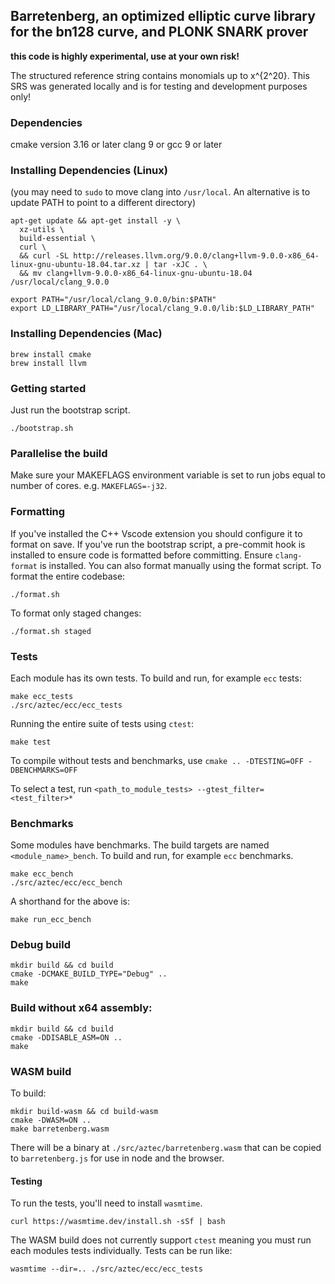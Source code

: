 ## Barretenberg, an optimized elliptic curve library for the bn128 curve, and PLONK SNARK prover

**this code is highly experimental, use at your own risk!**

The structured reference string contains monomials up to x^{2^20}. This SRS was generated locally and is for testing and development purposes only!

### Dependencies

cmake version 3.16 or later
clang 9 or gcc 9 or later

### Installing Dependencies (Linux)

(you may need to `sudo` to move clang into `/usr/local`. An alternative is to update PATH to point to a different directory)

```
apt-get update && apt-get install -y \
  xz-utils \
  build-essential \
  curl \
  && curl -SL http://releases.llvm.org/9.0.0/clang+llvm-9.0.0-x86_64-linux-gnu-ubuntu-18.04.tar.xz | tar -xJC . \
  && mv clang+llvm-9.0.0-x86_64-linux-gnu-ubuntu-18.04 /usr/local/clang_9.0.0

export PATH="/usr/local/clang_9.0.0/bin:$PATH"
export LD_LIBRARY_PATH="/usr/local/clang_9.0.0/lib:$LD_LIBRARY_PATH"
```

### Installing Dependencies (Mac)

```
brew install cmake
brew install llvm
```

### Getting started

Just run the bootstrap script.

```
./bootstrap.sh
```

### Parallelise the build

Make sure your MAKEFLAGS environment variable is set to run jobs equal to number of cores. e.g. `MAKEFLAGS=-j32`.

### Formatting

If you've installed the C++ Vscode extension you should configure it to format on save.
If you've run the bootstrap script, a pre-commit hook is installed to ensure code is formatted before committing.
Ensure `clang-format` is installed. You can also format manually using the format script.
To format the entire codebase:

```
./format.sh
```

To format only staged changes:

```
./format.sh staged
```

### Tests

Each module has its own tests. To build and run, for example `ecc` tests:

```
make ecc_tests
./src/aztec/ecc/ecc_tests
```

Running the entire suite of tests using `ctest`:

```
make test
```

To compile without tests and benchmarks, use `cmake .. -DTESTING=OFF -DBENCHMARKS=OFF`

To select a test, run `<path_to_module_tests> --gtest_filter=<test_filter>*`

### Benchmarks

Some modules have benchmarks. The build targets are named `<module_name>_bench`. To build and run, for example `ecc` benchmarks.

```
make ecc_bench
./src/aztec/ecc/ecc_bench
```

A shorthand for the above is:

```
make run_ecc_bench
```

### Debug build

```
mkdir build && cd build
cmake -DCMAKE_BUILD_TYPE="Debug" ..
make
```

### Build without x64 assembly:

```
mkdir build && cd build
cmake -DDISABLE_ASM=ON ..
make
```

### WASM build

To build:

```
mkdir build-wasm && cd build-wasm
cmake -DWASM=ON ..
make barretenberg.wasm
```

There will be a binary at `./src/aztec/barretenberg.wasm` that can be copied to `barretenberg.js` for use in node and the browser.

#### Testing

To run the tests, you'll need to install `wasmtime`.

```
curl https://wasmtime.dev/install.sh -sSf | bash
```

The WASM build does not currently support `ctest` meaning you must run each modules tests individually.
Tests can be run like:

```
wasmtime --dir=.. ./src/aztec/ecc/ecc_tests
```

